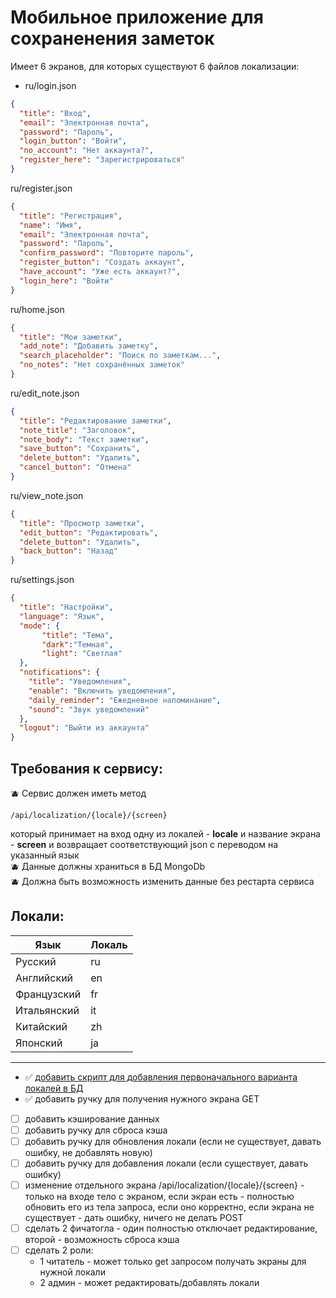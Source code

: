 # Мобильное приложение для сохраненения заметок

Имеет 6 экранов, для которых существуют 6 файлов локализации:

- ru/login.json

```json
{
  "title": "Вход",
  "email": "Электронная почта",
  "password": "Пароль",
  "login_button": "Войти",
  "no_account": "Нет аккаунта?",
  "register_here": "Зарегистрироваться"
}
```

ru/register.json

```json
{
  "title": "Регистрация",
  "name": "Имя",
  "email": "Электронная почта",
  "password": "Пароль",
  "confirm_password": "Повторите пароль",
  "register_button": "Создать аккаунт",
  "have_account": "Уже есть аккаунт?",
  "login_here": "Войти"
}
```

ru/home.json

```json
{
  "title": "Мои заметки",
  "add_note": "Добавить заметку",
  "search_placeholder": "Поиск по заметкам...",
  "no_notes": "Нет сохранённых заметок"
}
```

ru/edit_note.json

```json
{
  "title": "Редактирование заметки",
  "note_title": "Заголовок",
  "note_body": "Текст заметки",
  "save_button": "Сохранить",
  "delete_button": "Удалить",
  "cancel_button": "Отмена"
}
```

ru/view_note.json

```json
{
  "title": "Просмотр заметки",
  "edit_button": "Редактировать",
  "delete_button": "Удалить",
  "back_button": "Назад"
}
```

ru/settings.json

```json
{
  "title": "Настройки",
  "language": "Язык",
  "mode": {
       "title": "Тема",
       "dark":"Темная",
       "light": "Светлая"
  },
  "notifications": {
    "title": "Уведомления",
    "enable": "Включить уведомления",
    "daily_reminder": "Ежедневное напоминание",
    "sound": "Звук уведомлений"
  },
  "logout": "Выйти из аккаунта"
}
```

## Требования к сервису:

:blueberries: Сервис должен иметь метод

```
/api/localization/{locale}/{screen}
```

который принимает на вход одну из локалей - **locale** и название экрана - **screen** и возвращает соответствующий json с
переводом на указанный язык<br>
:blueberries: Данные должны храниться в БД MongoDb<br>
:blueberries: Должна быть возможность изменить данные без рестарта сервиса<br>

## Локали:
| Язык        | Локаль |
|-------------|--------|
| Русский     | ru     |
| Английский  | en     |
| Французский | fr     |
| Итальянский | it     |
| Китайский   | zh     |
| Японский    | ja     |

---
- ✅ [добавить скрипт для добавления первоначального варианта локалей в БД](https://github.com/Valentina810/localization-service/blob/master/docs/how-to-mongo-script-migrations.md)<br>
- ✅ добавить  ручку для получения нужного экрана GET
- [ ] добавить кэширование данных
- [ ] добавить ручку для сброса кэша 
- [ ] добавить ручку для обновления локали (если не существует, давать ошибку, не добавлять новую) 
- [ ] добавить ручку для добавления локали (если существует, давать ошибку) 
- [ ] изменение отдельного экрана /api/localization/{locale}/{screen} - только на входе тело с экраном, если экран есть - полностью обновить его из тела запроса, если оно корректно, если экрана не существует - дать ошибку, ничего не делать POST
- [ ] сделать 2 фичатогла - один полностью отключает редактирование, второй - возможность сброса кэша
- [ ] сделать 2 роли: 
    - 1 читатель - может только get запросом получать экраны для нужной локали
    - 2 админ - может редактировать/добавлять локали
